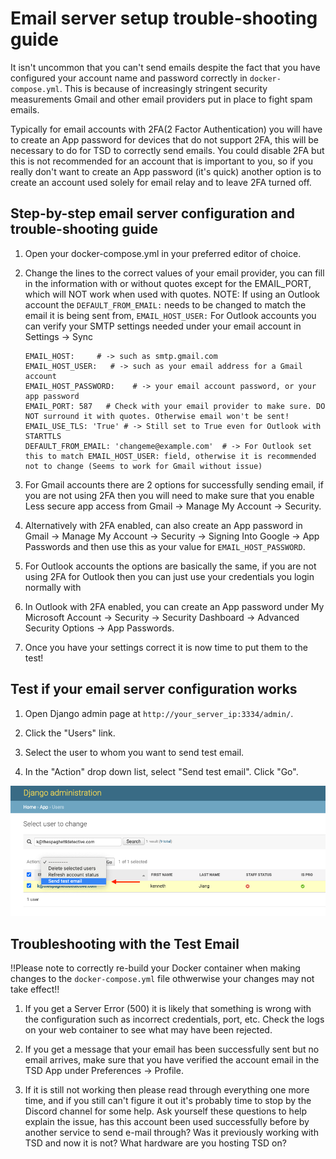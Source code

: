 # Email server setup trouble-shooting guide

It isn't uncommon that you can't send emails despite the fact that you have configured your account name and password correctly in `docker-compose.yml`. This is because of increasingly stringent security measurements Gmail and other email providers put in place to fight spam emails. 

Typically for email accounts with 2FA(2 Factor Authentication) you will have to create an App password for devices that do not support 2FA, this will be necessary to do for TSD to correctly send emails. You could disable 2FA but this is not recommended for an account that is important to you, so if you really don't want to create an App password (it's quick) another option is to create an account used solely for email relay and to leave 2FA turned off. 

## Step-by-step email server configuration and trouble-shooting guide

1. Open your docker-compose.yml in your preferred editor of choice.

2. Change the lines to the correct values of your email provider, you can fill in the information with or without quotes except for the EMAIL_PORT, which will NOT work when used with quotes.
NOTE: If using an Outlook account the `DEFAULT_FROM_EMAIL:` needs to be changed to match the email it is being sent from, `EMAIL_HOST_USER:`
For Outlook accounts you can verify your SMTP settings needed under your email account in Settings -> Sync
      ```
      EMAIL_HOST:     # -> such as smtp.gmail.com
      EMAIL_HOST_USER:   # -> such as your email address for a Gmail account
      EMAIL_HOST_PASSWORD:    # -> your email account password, or your app password
      EMAIL_PORT: 587   # Check with your email provider to make sure. DO NOT surround it with quotes. Otherwise email won't be sent!
      EMAIL_USE_TLS: 'True' # -> Still set to True even for Outlook with STARTTLS
      DEFAULT_FROM_EMAIL: 'changeme@example.com'  # -> For Outlook set this to match EMAIL_HOST_USER: field, otherwise it is recommended not to change (Seems to work for Gmail without issue)
      ```
3. For Gmail accounts there are 2 options for successfully sending email, if you are not using 2FA then you will need to make sure that you enable Less secure app access from Gmail -> Manage My Account -> Security.

4. Alternatively with 2FA enabled, can also create an App password in Gmail -> Manage My Account -> Security -> Signing Into Google -> App Passwords and then use this as your value for `EMAIL_HOST_PASSWORD`.

5. For Outlook accounts the options are basically the same, if you are not using 2FA for Outlook then you can just use your credentials you login normally with

6. In Outlook with 2FA enabled, you can create an App password under My Microsoft Account -> Security -> Security Dashboard -> Advanced Security Options -> App Passwords.

7. Once you have your settings correct it is now time to put them to the test!
 
## Test if your email server configuration works

1. Open Django admin page at `http://your_server_ip:3334/admin/`.

2. Click the "Users" link.

3. Select the user to whom you want to send test email.

4. In the "Action" drop down list, select "Send test email". Click "Go".

![Send test email](img/send_test_email.png)

## Troubleshooting with the Test Email
!!Please note to correctly re-build your Docker container when making changes to the `docker-compose.yml` file othwerwise your changes may not take effect!!

1. If you get a Server Error (500) it is likely that something is wrong with the configuration such as incorrect credentials, port, etc. Check the logs on your web container to see what may have been rejected.

2. If you get a message that your email has been successfully sent but no email arrives, make sure that you have verified the account email in the TSD App under Preferences -> Profile.

3. If it is still not working then please read through everything one more time, and if you still can't figure it out it's probably time to stop by the Discord channel for some help. Ask yourself these questions to help explain the issue, has this account been used successfully before by another service to send e-mail through? Was it previously working with TSD and now it is not? What hardware are you hosting TSD on?
